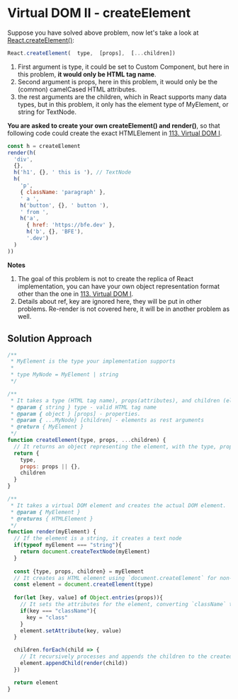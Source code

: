 # Virtual DOM II - createElement

Suppose you have solved above problem, now let's take a look at [React.createElement()](https://reactjs.org/docs/react-api.html#createelement):

```js
React.createElement(  type,  [props],  [...children])
```

1. First argument is type, it could be set to Custom Component, but here in this problem, **it would only be HTML tag name**.
2. Second argument is props, here in this problem, it would only be the (common) camelCased HTML attributes.
3. the rest arguments are the children, which in React supports many data types, but in this problem, it only has the element type of MyElement, or string for TextNode.

**You are asked to create your own createElement() and render()**, so that following code could create the exact HTMLElement in [113. Virtual DOM I](https://bigfrontend.dev/problem/Virtual-DOM-I).

```js
const h = createElement
render(h(
  'div',
  {},
  h('h1', {}, ' this is '), // TextNode
  h(
    'p',
    { className: 'paragraph' },
    ' a ',
    h('button', {}, ' button '),
    ' from ',
    h('a', 
      { href: 'https://bfe.dev' }, 
      h('b', {}, 'BFE'),
      '.dev')
  )
))
```

**Notes**

1. The goal of this problem is not to create the replica of React implementation, you can have your own object representation format other than the one in [113. Virtual DOM I](https://bigfrontend.dev/problem/Virtual-DOM-I).
2. Details about ref, key are ignored here, they will be put in other problems. Re-render is not covered here, it will be in another problem as well.

## Solution Approach

```js
/**
 * MyElement is the type your implementation supports
 *
 * type MyNode = MyElement | string
 */

/**
 * It takes a type (HTML tag name), props(attributes), and children (elements or text nodes).
 * @param { string } type - valid HTML tag name
 * @param { object } [props] - properties.
 * @param { ...MyNode} [children] - elements as rest arguments
 * @return { MyElement }
 */
function createElement(type, props, ...children) {
  // It returns an object representing the element, with the type, props and children.
  return {
    type,
    props: props || {},
    children
  }
}

/**
 * It takes a virtual DOM element and creates the actual DOM element.
 * @param { MyElement }
 * @returns { HTMLElement } 
 */
function render(myElement) {
  // If the element is a string, it creates a text node
  if(typeof myElement === "string"){
    return document.createTextNode(myElement)
  }
	
  const {type, props, children} = myElement
  // It creates as HTML element using `document.createElement` for non-text nodes.
  const element = document.createElement(type)
  
  for(let [key, value] of Object.entries(props)){
    // It sets the attributes for the element, converting `className` to `class`
    if(key === "className"){
      key = "class"
    }
    element.setAttribute(key, value)
  }

  children.forEach(child => {
    // It recursively processes and appends the children to the created element.
    element.appendChild(render(child))
  })

  return element
}
```

